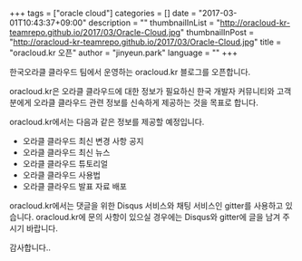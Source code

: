 +++
tags = ["oracle cloud"]
categories = []
date = "2017-03-01T10:43:37+09:00"
description = ""
thumbnailInList = "http://oracloud-kr-teamrepo.github.io/2017/03/Oracle-Cloud.jpg"
thumbnailInPost = "http://oracloud-kr-teamrepo.github.io/2017/03/Oracle-Cloud.jpg"
title = "oracloud.kr 오픈"
author = "jinyeun.park"
language = ""
+++

한국오라클 클라우드 팀에서 운영하는 oracloud.kr 블로그를 오픈합니다.

oracloud.kr은 오라클 클라우드에 대한 정보가 필요하신 한국 개발자 커뮤니티와 고객분에게 오라클 클라우드 관련 정보를 신속하게 제공하는 것을 목표로 합니다.

oracloud.kr에서는 다음과 같은 정보를 제공할 예정입니다.

- 오라클 클라우드 최신 변경 사항 공지
- 오라클 클라우드 최신 뉴스
- 오라클 클라우드 튜토리얼
- 오라클 클라우드 사용법
- 오라클 클라우드 발표 자료 배포

oracloud.kr에서는 댓글을 위한 Disqus 서비스와 채팅 서비스인 gitter를 사용하고 있습니다.
oracloud.kr에 문의 사항이 있으실 경우에는 Disqus와 gitter에 글을 남겨 주시기 바랍니다.

감사합니다..

